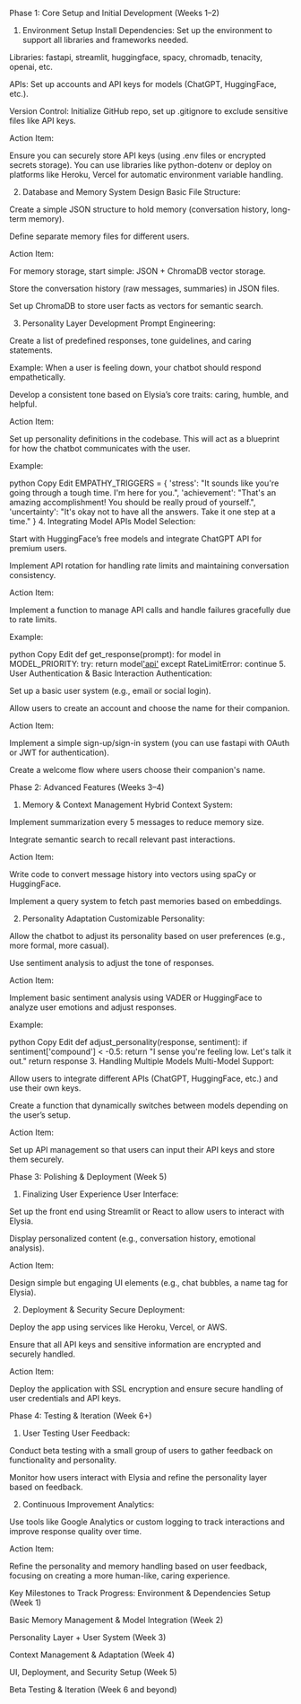 Phase 1: Core Setup and Initial Development (Weeks 1–2)
1. Environment Setup
Install Dependencies: Set up the environment to support all libraries and frameworks needed.

Libraries: fastapi, streamlit, huggingface, spacy, chromadb, tenacity, openai, etc.

APIs: Set up accounts and API keys for models (ChatGPT, HuggingFace, etc.).

Version Control: Initialize GitHub repo, set up .gitignore to exclude sensitive files like API keys.

Action Item:

Ensure you can securely store API keys (using .env files or encrypted secrets storage). You can use libraries like python-dotenv or deploy on platforms like Heroku, Vercel for automatic environment variable handling.

2. Database and Memory System Design
Basic File Structure:

Create a simple JSON structure to hold memory (conversation history, long-term memory).

Define separate memory files for different users.

Action Item:

For memory storage, start simple: JSON + ChromaDB vector storage.

Store the conversation history (raw messages, summaries) in JSON files.

Set up ChromaDB to store user facts as vectors for semantic search.

3. Personality Layer Development
Prompt Engineering:

Create a list of predefined responses, tone guidelines, and caring statements.

Example: When a user is feeling down, your chatbot should respond empathetically.

Develop a consistent tone based on Elysia’s core traits: caring, humble, and helpful.

Action Item:

Set up personality definitions in the codebase. This will act as a blueprint for how the chatbot communicates with the user.

Example:

python
Copy
Edit
EMPATHY_TRIGGERS = {
  'stress': "It sounds like you're going through a tough time. I'm here for you.",
  'achievement': "That's an amazing accomplishment! You should be really proud of yourself.",
  'uncertainty': "It's okay not to have all the answers. Take it one step at a time."
}
4. Integrating Model APIs
Model Selection:

Start with HuggingFace’s free models and integrate ChatGPT API for premium users.

Implement API rotation for handling rate limits and maintaining conversation consistency.

Action Item:

Implement a function to manage API calls and handle failures gracefully due to rate limits.

Example:

python
Copy
Edit
def get_response(prompt):
    for model in MODEL_PRIORITY:
        try:
            return model['api'](prompt)
        except RateLimitError:
            continue
5. User Authentication & Basic Interaction
Authentication:

Set up a basic user system (e.g., email or social login).

Allow users to create an account and choose the name for their companion.

Action Item:

Implement a simple sign-up/sign-in system (you can use fastapi with OAuth or JWT for authentication).

Create a welcome flow where users choose their companion's name.

Phase 2: Advanced Features (Weeks 3–4)
1. Memory & Context Management
Hybrid Context System:

Implement summarization every 5 messages to reduce memory size.

Integrate semantic search to recall relevant past interactions.

Action Item:

Write code to convert message history into vectors using spaCy or HuggingFace.

Implement a query system to fetch past memories based on embeddings.

2. Personality Adaptation
Customizable Personality:

Allow the chatbot to adjust its personality based on user preferences (e.g., more formal, more casual).

Use sentiment analysis to adjust the tone of responses.

Action Item:

Implement basic sentiment analysis using VADER or HuggingFace to analyze user emotions and adjust responses.

Example:

python
Copy
Edit
def adjust_personality(response, sentiment):
    if sentiment['compound'] < -0.5:
        return "I sense you're feeling low. Let's talk it out."
    return response
3. Handling Multiple Models
Multi-Model Support:

Allow users to integrate different APIs (ChatGPT, HuggingFace, etc.) and use their own keys.

Create a function that dynamically switches between models depending on the user’s setup.

Action Item:

Set up API management so that users can input their API keys and store them securely.

Phase 3: Polishing & Deployment (Week 5)
1. Finalizing User Experience
User Interface:

Set up the front end using Streamlit or React to allow users to interact with Elysia.

Display personalized content (e.g., conversation history, emotional analysis).

Action Item:

Design simple but engaging UI elements (e.g., chat bubbles, a name tag for Elysia).

2. Deployment & Security
Secure Deployment:

Deploy the app using services like Heroku, Vercel, or AWS.

Ensure that all API keys and sensitive information are encrypted and securely handled.

Action Item:

Deploy the application with SSL encryption and ensure secure handling of user credentials and API keys.

Phase 4: Testing & Iteration (Week 6+)
1. User Testing
User Feedback:

Conduct beta testing with a small group of users to gather feedback on functionality and personality.

Monitor how users interact with Elysia and refine the personality layer based on feedback.

2. Continuous Improvement
Analytics:

Use tools like Google Analytics or custom logging to track interactions and improve response quality over time.

Action Item:

Refine the personality and memory handling based on user feedback, focusing on creating a more human-like, caring experience.

Key Milestones to Track Progress:
Environment & Dependencies Setup (Week 1)

Basic Memory Management & Model Integration (Week 2)

Personality Layer + User System (Week 3)

Context Management & Adaptation (Week 4)

UI, Deployment, and Security Setup (Week 5)

Beta Testing & Iteration (Week 6 and beyond)
